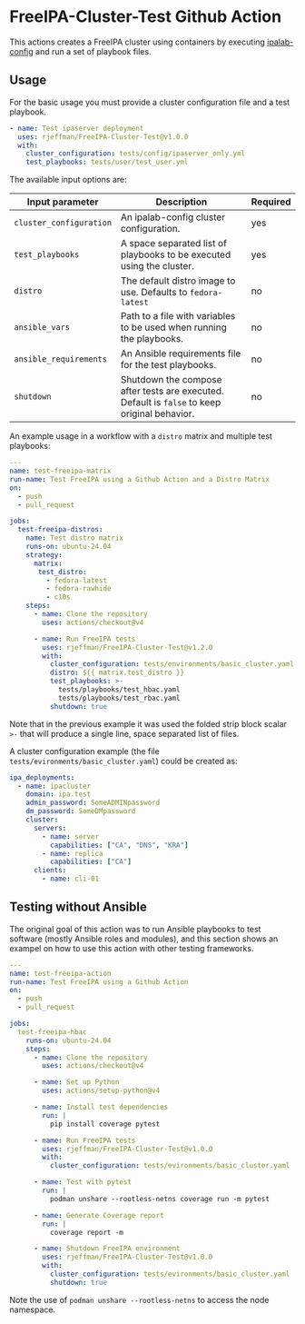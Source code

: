 FreeIPA-Cluster-Test Github Action
==================================

This actions creates a FreeIPA cluster using containers by executing [ipalab-config](https://pypi.org/project/ipalab-config) and run a set of playbook files.


Usage
-----

For the basic usage you must provide a cluster configuration file and a test playbook.

```yaml
- name: Test ipaserver deployment
  uses: rjeffman/FreeIPA-Cluster-Test@v1.0.0
  with:
    cluster_configuration: tests/config/ipaserver_only.yml
    test_playbooks: tests/user/test_user.yml
```

The available input options are:

| Input parameter          | Description                            | Required |
| ----------------------- | --------------------------------------- | -------- |
| `cluster_configuration` | An ipalab-config cluster configuration. | yes      |
| `test_playbooks` | A space separated list of playbooks to be executed using the cluster. | yes |
| `distro`         | The default distro image to use. Defaults to `fedora-latest` | no |
| `ansible_vars`   | Path to a file with variables to be used when running the playbooks. | no |
| `ansible_requirements` | An Ansible requirements file for the test playbooks. | no |
| `shutdown` | Shutdown the compose after tests are executed. Default is `false` to keep original behavior. | no |

An example usage in a workflow with a `distro` matrix and multiple test playbooks:

```yaml
---
name: test-freeipa-matrix
run-name: Test FreeIPA using a Github Action and a Distro Matrix
on:
  - push
  - pull_request

jobs:
  test-freeipa-distros:
    name: Test distro matrix
    runs-on: ubuntu-24.04
    strategy:
      matrix:
       test_distro:
         - fedora-latest
         - fedora-rawhide
         - c10s
    steps:
      - name: Clone the repository
        uses: actions/checkout@v4

      - name: Run FreeIPA tests
        uses: rjeffman/FreeIPA-Cluster-Test@v1.2.0
        with:
          cluster_configuration: tests/environments/basic_cluster.yaml
          distro: ${{ matrix.test_distro }}
          test_playbooks: >-
            tests/playbooks/test_hbac.yaml
            tests/playbooks/test_rbac.yaml
          shutdown: true
```

Note that in the previous example it was used the folded strip block scalar `>-` that will produce a single line, space separated list of files.

A cluster configuration example (the file `tests/evironments/basic_cluster.yaml`) could be created as:

```yaml
ipa_deployments:
  - name: ipacluster
    domain: ipa.test
    admin_password: SomeADMINpassword
    dm_password: SomeDMpassword
    cluster:
      servers:
        - name: server
          capabilities: ["CA", "DNS", "KRA"]
        - name: replica
          capabilities: ["CA"]
      clients:
        - name: cli-01
```

Testing without Ansible
-----------------------

The original goal of this action was to run Ansible playbooks to test software (mostly Ansible roles and modules), and this section shows an exampel on how to use this action with other testing frameworks.

```yaml
---
name: test-freeipa-action
run-name: Test FreeIPA using a Github Action
on:
  - push
  - pull_request

jobs:
  test-freeipa-hbac
    runs-on: ubuntu-24.04
    steps:
      - name: Clone the repository
        uses: actions/checkout@v4

      - name: Set up Python
        uses: actions/setup-python@v4

      - name: Install test dependencies
        run: |
          pip install coverage pytest

      - name: Run FreeIPA tests
        uses: rjeffman/FreeIPA-Cluster-Test@v1.0.0
        with:
          cluster_configuration: tests/evironments/basic_cluster.yaml

      - name: Test with pytest
        run: |
          podman unshare --rootless-netns coverage run -m pytest

      - name: Generate Coverage report
        run: |
          coverage report -m

      - name: Shutdown FreeIPA environment
        uses: rjeffman/FreeIPA-Cluster-Test@v1.0.0
        with:
          cluster_configuration: tests/evironments/basic_cluster.yaml
          shutdown: true
```

Note the use of `podman unshare --rootless-netns` to access the node namespace.
